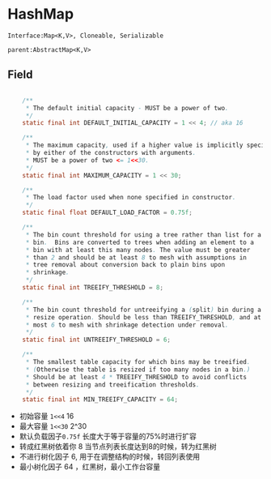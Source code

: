 # HashMap

`Interface:Map<K,V>, Cloneable, Serializable`

`parent:AbstractMap<K,V>`

## Field

```java

    /**
     * The default initial capacity - MUST be a power of two.
     */
    static final int DEFAULT_INITIAL_CAPACITY = 1 << 4; // aka 16

    /**
     * The maximum capacity, used if a higher value is implicitly specified
     * by either of the constructors with arguments.
     * MUST be a power of two <= 1<<30.
     */
    static final int MAXIMUM_CAPACITY = 1 << 30;

    /**
     * The load factor used when none specified in constructor.
     */
    static final float DEFAULT_LOAD_FACTOR = 0.75f;

    /**
     * The bin count threshold for using a tree rather than list for a
     * bin.  Bins are converted to trees when adding an element to a
     * bin with at least this many nodes. The value must be greater
     * than 2 and should be at least 8 to mesh with assumptions in
     * tree removal about conversion back to plain bins upon
     * shrinkage.
     */
    static final int TREEIFY_THRESHOLD = 8;

    /**
     * The bin count threshold for untreeifying a (split) bin during a
     * resize operation. Should be less than TREEIFY_THRESHOLD, and at
     * most 6 to mesh with shrinkage detection under removal.
     */
    static final int UNTREEIFY_THRESHOLD = 6;

    /**
     * The smallest table capacity for which bins may be treeified.
     * (Otherwise the table is resized if too many nodes in a bin.)
     * Should be at least 4 * TREEIFY_THRESHOLD to avoid conflicts
     * between resizing and treeification thresholds.
     */
    static final int MIN_TREEIFY_CAPACITY = 64;
```

- 初始容量 `1<<4`  16
- 最大容量 `1<<30` 2^30
- 默认负载因子`0.75f` 长度大于等于容量的75%时进行扩容
- 转成红黑树依着你 8  当节点列表长度达到8的时候，转为红黑树
- 不进行树化因子 6, 用于在调整结构的时候，转回列表使用
- 最小树化因子 64 ，红黑树，最小工作台容量